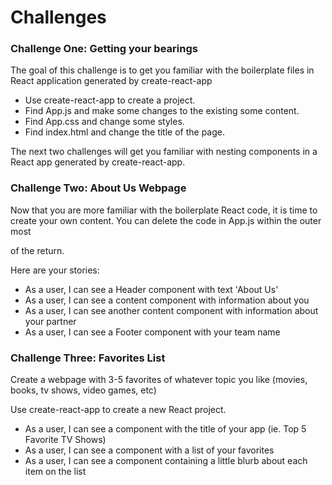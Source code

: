 # Challenges
### Challenge One: Getting your bearings

The goal of this challenge is to get you familiar with the boilerplate files in React application generated by create-react-app
- Use create-react-app to create a project.
- Find App.js and make some changes to the existing some content.
- Find App.css and change some styles.
- Find index.html and change the title of the page.

The next two challenges will get you familiar with nesting components in a React app generated by create-react-app.

### Challenge Two: About Us Webpage
Now that you are more familiar with the boilerplate React code, it is time to create your own content. You can delete the code in App.js within the outer most <div> of the return.

Here are your stories:
- As a user, I can see a Header component with text 'About Us'
- As a user, I can see a content component with information about you
- As a user, I can see another content component with information about your partner
- As a user, I can see a Footer component with your team name

### Challenge Three: Favorites List
Create a webpage with 3-5 favorites of whatever topic you like (movies, books, tv shows, video games, etc)

Use create-react-app to create a new React project.

- As a user, I can see a component with the title of your app (ie. Top 5 Favorite TV Shows)
- As a user, I can see a component with a list of your favorites
- As a user, I can see a component containing a little blurb about each item on the list
